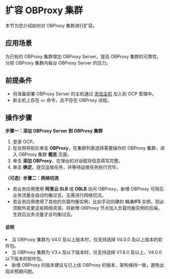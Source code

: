# 扩容 OBProxy 集群

本节为您介绍如何对 OBProxy 集群进行扩容。

## 应用场景

为已有的 OBProxy 集群增加 OBProxy Server，提高 OBProxy 集群的可靠性，分担 OBProxy 集群内每台 OBProxy Server 的压力。

## 前提条件

* 将准备部署 OBProxy Server 的主机通过 [添加主机](../850.host-features/200.add-a-host.md) 加入到 OCP 管理中。
* 新主机上存在 `nc` 命令，且不存在 OBProxy 进程。

## 操作步骤

**步骤一：添加 OBProxy Server 到 OBProxy 集群**

1. 登录 OCP。
2. 在左侧导航栏单击 **OBProxy**，在集群列表选择需要操作的 OBProxy 集群，进入 OBProxy 集群 **概览** 页面。
3. 单击 **添加 OBProxy**，在弹出的对话框将信息填写完整。
4. 单击 **确定**，提交运维任务，并等待运维任务执行完毕。

**（可选）步骤二：网络切流**

* 若业务应用使用 **阿里云 SLB** 或 **OBLB** 访问 OBProxy，新增 OBProxy 可用后业务流量会自动均衡过去，无需进行网络切流。
* 若业务应用使用了其他的负载均衡实例，比如手动创建的 **SLB/F5** 实例，则必须额外变更这些网络资源，将新增 OBProxy 节点加入负载均衡实例的后端，生效后业务流量才会均衡过去。

<main id="notice" type='explain'>
<h4>说明</h4>
<p><li>当 OBProxy 集群为 V4.0 及以上版本时，仅支持选择 V4.0.0 及以上版本的软件包。</li><li>当 OBProxy 集群为 V3.x 及以下版本时，仅支持选择 V1.8.0 及以上、V4.0.0 以下版本的软件包。</li><li>新增 OBProxy 的版本建议与已上线 OBProxy 的版本、架构保持一致，避免出现非预期问题。</li></p>
</main>
